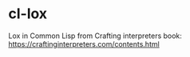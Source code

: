 # cl-lox
Lox in Common Lisp from Crafting interpreters book: https://craftinginterpreters.com/contents.html
